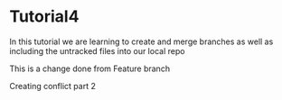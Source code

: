 # Tutorial4
In this tutorial we are learning to create and merge branches as well as including the untracked files into our local repo


This is a change done from Feature branch

Creating conflict part 2
